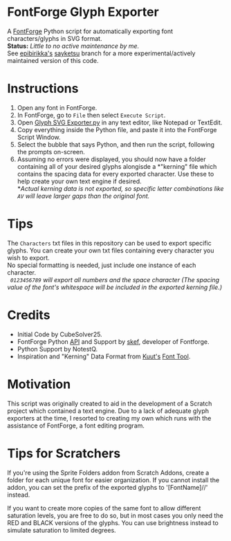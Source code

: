 # FontForge Glyph Exporter
A [FontForge](https://github.com/skef/fontforge) Python script for automatically exporting font characters/glyphs in SVG format.<br />
**Status:** *Little to no active maintenance by me.*<br />
See [epibirikka's](https://github.com/epibirikka) [sayketsu](https://github.com/CubeSolver25/fontforge-glyph-exporter/tree/sayketsu) branch for a more experimental/actively maintained version of this code.

# Instructions
1. Open any font in FontForge.
2. In FontForge, go to `File` then select `Execute Script`.
3. Open [Glyph SVG Exporter.py](https://github.com/CubeSolver25/fontforge-glyph-exporter/blob/main/Glyph%20SVG%20Exporter.py) in any text editor, like Notepad or TextEdit. 
4. Copy everything inside the Python file, and paste it into the FontForge Script Window.
5. Select the bubble that says Python, and then run the script, following the prompts on-screen.
7. Assuming no errors were displayed, you should now have a folder containing all of your desired glyphs alongisde a *"kerning" file which contains the spacing data for every exported character. Use these to help create your own text engine if desired. <br />
\**Actual kerning data is not exported, so specific letter combinations like `AV` will leave larger gaps than the original font.*

# Tips
The `Characters` txt files in this repository can be used to export specific glyphs. You can create your own txt files containing every character you wish to export. <br />
No special formatting is needed, just include one instance of each character. <br />
*` 0123456789` will export all numbers and the space character (The spacing value of the font's whitespace will be included in the exported kerning file.)*

# Credits
- Initial Code by CubeSolver25.
- FontForge Python [API](https://fontforge.org/docs/scripting/python.html) and Support by [skef](https://github.com/skef), developer of Fontforge.
- Python Support by NotestQ.
- Inspiration and "Kerning" Data Format from [Kuut's](https://kuut.xyz/) [Font Tool](https://kuut.xyz/fonttool). 


# Motivation
This script was originally created to aid in the development of a Scratch project which contained a text engine. Due to a lack of adequate glyph exporters at the time, I resorted to creating my own which runs with the assistance of FontForge, a font editing program.

# Tips for Scratchers
If you're using the Sprite Folders addon from Scratch Addons, create a folder for each unique font for easier organization. If you cannot install the addon, you can set the prefix of the exported glyphs to '[FontName]//' instead.

If you want to create more copies of the same font to allow different saturation levels, you are free to do so, but in most cases you only need the RED and BLACK versions of the glyphs. You can use brightness instead to simulate saturation to limited degrees.

